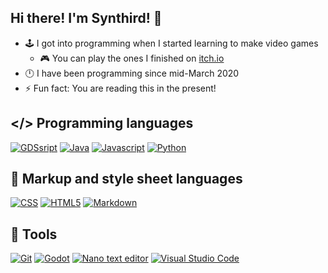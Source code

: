 ## Hi there! I'm Synthird! 👋

- 🕹️ I got into programming when I started learning to make video games
  - 🎮 You can play the ones I finished on [itch.io](https://synthird.itch.io)
- 🕛 I have been programming since mid-March 2020
- ⚡ Fun fact: You are reading this in the present!

## </> Programming languages

[![GDSsript](https://img.shields.io/badge/GDScript-478CBF?style=for-the-badge&logo=GodotEngine&logoColor=white)](#)
[![Java](https://img.shields.io/badge/java-%23ED8B00.svg?style=for-the-badge&logo=openjdk&logoColor=white)](#)
[![Javascript](https://img.shields.io/badge/javascript-javascript?style=for-the-badge&logo=javascript&logoColor=black&color=%23F7DF1E)](#)
[![Python](https://img.shields.io/badge/Python-Python?style=for-the-badge&logo=python&logoColor=white&color=%233776AB)](#)

## 📝 Markup and style sheet languages
[![CSS](https://img.shields.io/badge/CSS-CSS?style=for-the-badge&logo=CSS&logoColor=white&color=%23663399)](#)
[![HTML5](https://img.shields.io/badge/HTML5-HTML5?style=for-the-badge&logo=HTML5&logoColor=white&color=%23E34F26)](#)
[![Markdown](https://img.shields.io/badge/Markdown-markdown?style=for-the-badge&logo=markdown&color=blue)](#)

## 🔧 Tools

[![Git](https://img.shields.io/badge/git-%23F05033.svg?style=for-the-badge&logo=git&logoColor=white)](#)
[![Godot](https://img.shields.io/badge/Godot-478CBF?style=for-the-badge&logo=GodotEngine&logoColor=white)](#)
[![Nano text editor](https://img.shields.io/badge/Nano%20text%20editor-nano?style=for-the-badge&color=%23cc88ff)](#)
[![Visual Studio Code](https://img.shields.io/badge/Visual_Studio_Code-0078D4?style=for-the-badge&logo=visual%20studio%20code&logoColor=white)](#)

<!--
**Synthird/Synthird** is a ✨ _special_ ✨ repository because its `README.md` (this file) appears on your GitHub profile.

Here are some ideas to get you started:

- 🔭 I’m currently working on ...
- 🌱 I’m currently learning ...
- 👯 I’m looking to collaborate on ...
- 🤔 I’m looking for help with ...
- 💬 Ask me about ...
- 📫 How to reach me: ...
- 😄 Pronouns: ...
- ⚡ Fun fact: ...
-->

